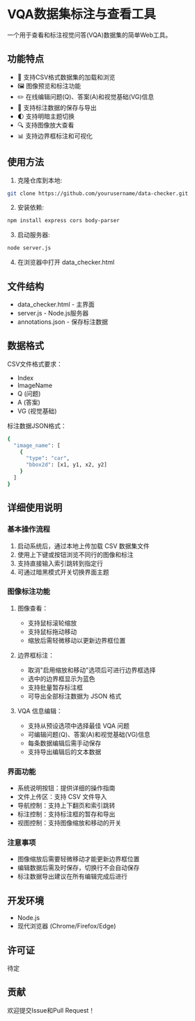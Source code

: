 # VQA数据集标注与查看工具

一个用于查看和标注视觉问答(VQA)数据集的简单Web工具。

## 功能特点

- 📝 支持CSV格式数据集的加载和浏览
- 🖼️ 图像预览和标注功能
- ✏️ 在线编辑问题(Q)、答案(A)和视觉基础(VG)信息
- 💾 支持标注数据的保存与导出
- 🌓 支持明暗主题切换
- 🔍 支持图像放大查看
- 📊 支持边界框标注和可视化

## 使用方法

1. 克隆仓库到本地:
```bash
git clone https://github.com/yourusername/data-checker.git
```

2. 安装依赖:
```bash
npm install express cors body-parser
```

3. 启动服务器:
```bash
node server.js
```

4. 在浏览器中打开 data_checker.html


## 文件结构
- data_checker.html - 主界面
- server.js - Node.js服务器
- annotations.json - 保存标注数据

## 数据格式
CSV文件格式要求：

- Index
- ImageName
- Q (问题)
- A (答案)
- VG (视觉基础)

标注数据JSON格式：
```bash
{
  "image_name": [
    {
      "type": "car",
      "bbox2d": [x1, y1, x2, y2]
    }
  ]
}
```


## 详细使用说明

### 基本操作流程

1. 启动系统后，通过本地上传加载 CSV 数据集文件
2. 使用上下键或按钮浏览不同行的图像和标注
3. 支持直接输入索引跳转到指定行
4. 可通过暗黑模式开关切换界面主题

### 图像标注功能

1. 图像查看：
   - 支持鼠标滚轮缩放
   - 支持鼠标拖动移动
   - 缩放后需轻微移动以更新边界框位置

2. 边界框标注：
   - 取消"启用缩放和移动"选项后可进行边界框选择
   - 选中的边界框显示为蓝色
   - 支持批量暂存标注框
   - 可导出全部标注数据为 JSON 格式

3. VQA 信息编辑：
   - 支持从预设选项中选择最佳 VQA 问题
   - 可编辑问题(Q)、答案(A)和视觉基础(VG)信息 
   - 每条数据编辑后需手动保存
   - 支持导出编辑后的文本数据

### 界面功能

- 系统说明按钮：提供详细的操作指南
- 文件上传区：支持 CSV 文件导入
- 导航控制：支持上下翻页和索引跳转
- 标注控制：支持标注框的暂存和导出
- 视图控制：支持图像缩放和移动的开关

### 注意事项

- 图像缩放后需要轻微移动才能更新边界框位置
- 编辑数据后需及时保存，切换行不会自动保存
- 标注数据导出建议在所有编辑完成后进行


## 开发环境
- Node.js
- 现代浏览器 (Chrome/Firefox/Edge)


## 许可证
待定

## 贡献
欢迎提交Issue和Pull Request！


